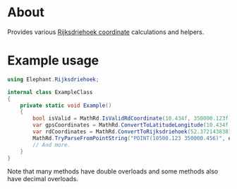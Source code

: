 # About

Provides various [Rijksdriehoek coordinate](https://nl.wikipedia.org/wiki/Rijksdriehoeksco%C3%B6rdinaten) calculations and helpers.

# Example usage

```c#
using Elephant.Rijksdriehoek;

internal class ExampleClass
{
    private static void Example()
    {
        bool isValid = MathRd.IsValidRdCoordinate(10.434f, 350000.123f);
        var gpsCoordinates = MathRd.ConvertToLatitudeLongitude(10.434f, 350000.123f);
        var rdCoordinates = MathRd.ConvertToRijksdriehoek(52.372143838117f, 4.90559760435224f);
        MathRd.TryParseFromPointString("POINT(10500.123 350000.456)", out float x, out float y);
        // And more.
    }
}
```

Note that many methods have double overloads and some methods also have decimal overloads.
